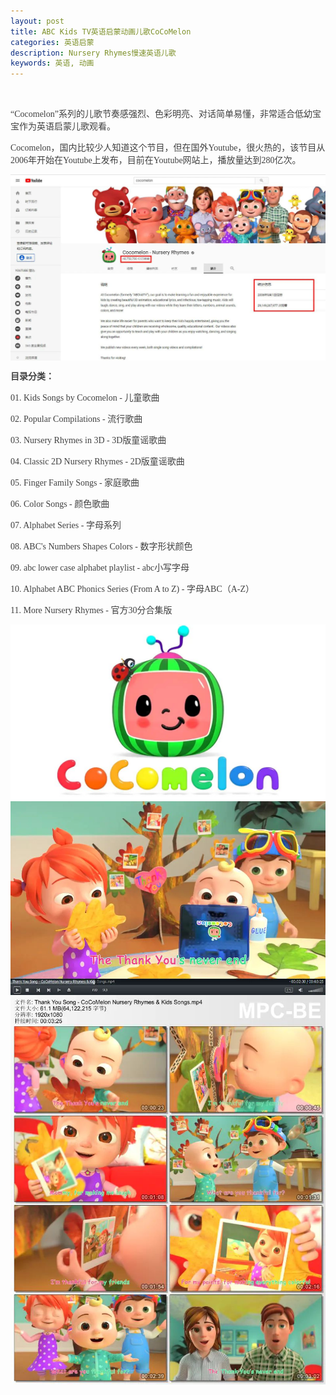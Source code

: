 ```yaml
---
layout: post
title: ABC Kids TV英语启蒙动画儿歌CoCoMelon
categories: 英语启蒙
description: Nursery Rhymes慢速英语儿歌
keywords: 英语, 动画
---
```

<p>
	<br />
</p>
<p style="color:#404040;font-family:Georgia, &quot;font-size:16px;background-color:#FFFFFF;">
	“Cocomelon”系列的儿歌节奏感强烈、色彩明亮、对话简单易懂，非常适合低幼宝宝作为英语启蒙儿歌观看。
</p>
<p style="color:#404040;font-family:Georgia, &quot;font-size:16px;background-color:#FFFFFF;">
	Cocomelon，国内比较少人知道这个节目，但在国外Youtube，很火热的，该节目从2006年开始在Youtube上发布，目前在Youtube网站上，播放量达到280亿次。
</p>    

<div class="image-package" style="margin:0px;text-align:center;font-size:0px;color:#404040;font-family:Georgia, &quot;background-color:#FFFFFF;">
	<div class="image-container" style="background-color:transparent;margin:0px auto;">
		<div class="image-container-fill">
		</div>
		<div class="image-view">
			<img class="" src="/public/33280-f373f950c314e385.jpg" style="width:auto;height:auto;" /> 
		</div>
	</div>
</div>
<p style="color:#404040;font-family:Georgia, &quot;font-size:16px;background-color:#FFFFFF;">
	<span style="font-weight:600;">目录分类：</span> 
</p>
<p style="color:#404040;font-family:Georgia, &quot;font-size:16px;background-color:#FFFFFF;">
	01. Kids Songs by Cocomelon - 儿童歌曲
</p>
<p style="color:#404040;font-family:Georgia, &quot;font-size:16px;background-color:#FFFFFF;">
	02. Popular Compilations - 流行歌曲
</p>
<p style="color:#404040;font-family:Georgia, &quot;font-size:16px;background-color:#FFFFFF;">
	03. Nursery Rhymes in 3D - 3D版童谣歌曲
</p>
<p style="color:#404040;font-family:Georgia, &quot;font-size:16px;background-color:#FFFFFF;">
	04. Classic 2D Nursery Rhymes - 2D版童谣歌曲
</p>
<p style="color:#404040;font-family:Georgia, &quot;font-size:16px;background-color:#FFFFFF;">
	05. Finger Family Songs - 家庭歌曲
</p>
<p style="color:#404040;font-family:Georgia, &quot;font-size:16px;background-color:#FFFFFF;">
	06. Color Songs - 颜色歌曲
</p>
<p style="color:#404040;font-family:Georgia, &quot;font-size:16px;background-color:#FFFFFF;">
	07. Alphabet Series - 字母系列
</p>
<p style="color:#404040;font-family:Georgia, &quot;font-size:16px;background-color:#FFFFFF;">
	08. ABC's Numbers Shapes Colors - 数字形状颜色
</p>
<p style="color:#404040;font-family:Georgia, &quot;font-size:16px;background-color:#FFFFFF;">
	09. abc lower case alphabet playlist - abc小写字母
</p>
<p style="color:#404040;font-family:Georgia, &quot;font-size:16px;background-color:#FFFFFF;">
	10. Alphabet ABC Phonics Series (From A to Z) - 字母ABC（A-Z）
</p>
<p style="color:#404040;font-family:Georgia, &quot;font-size:16px;background-color:#FFFFFF;">
	11. More Nursery Rhymes - 官方30分合集版
</p>
<div class="image-package" style="margin:0px;text-align:center;font-size:0px;color:#404040;font-family:Georgia, &quot;background-color:#FFFFFF;">
	<div class="image-container" style="background-color:transparent;margin:0px auto;">
		<div class="image-container-fill">
		</div>
		<div class="image-view">
			<img class="" src="/public/33280-8539bb646c581458.jpg" style="width:auto;height:auto;" /> 
		</div>
	</div>
</div>
<div class="image-package" style="margin:0px;text-align:center;font-size:0px;color:#404040;font-family:Georgia, &quot;background-color:#FFFFFF;">
	<div class="image-container" style="background-color:transparent;margin:0px auto;">
		<div class="image-container-fill">
		</div>
		<div class="image-view">
			<img class="" src="/public/33280-ff7a7fe6d77952b5.jpg" style="width:auto;height:auto;" /> 
		</div>
	</div>
</div>
<div class="image-package" style="margin:0px;text-align:center;font-size:0px;color:#404040;font-family:Georgia, &quot;background-color:#FFFFFF;">
	<div class="image-container" style="background-color:transparent;margin:0px auto;">
		<div class="image-container-fill">
		</div>
		<div class="image-view">
			<br />
		</div>
	</div>
</div>
<div class="image-package" style="margin:0px;text-align:center;font-size:0px;color:#404040;font-family:Georgia, &quot;background-color:#FFFFFF;">
	<div class="image-container" style="background-color:transparent;margin:0px auto;">
		<div class="image-container-fill">
		</div>
		<div class="image-view">
			<img class="" src="/public/33280-940db96dccf4ec6a.jpg" style="width:auto;height:auto;" /> 
		</div>
	</div>
</div>
<p style="color:#404040;font-family:Georgia, &quot;font-size:16px;background-color:#FFFFFF;">
	<br />
</p>



